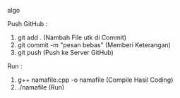 algo

Push GitHub : 
1. git add . (Nambah File utk di Commit)
2. git commit -m "pesan bebas" (Memberi Keterangan)
3. git push (Push ke Server GitHub)

Run :
1. g++ namafile.cpp -o namafile (Compile Hasil Coding)
2. ./namafile (Run)
